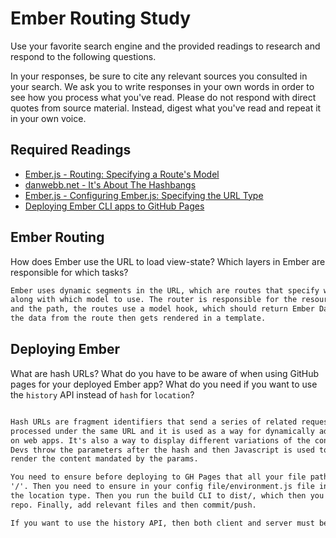 # Ember Routing Study

Use your favorite search engine and the provided readings to research and
respond to the following questions.

In your responses, be sure to cite any relevant sources you consulted in your
search. We ask you to write responses in your own words in order to see how you
process what you've read. Please do not respond with direct quotes from source
material. Instead, digest what you've read and repeat it in your own voice.

## Required Readings

-   [Ember.js - Routing: Specifying a Route's Model](https://guides.emberjs.com/v2.4.0/routing/specifying-a-routes-model/)
-   [danwebb.net - It's About The Hashbangs](http://danwebb.net/2011/5/28/it-is-about-the-hashbangs)
-   [Ember.js - Configuring Ember.js: Specifying the URL Type](https://guides.emberjs.com/v2.4.0/configuring-ember/specifying-url-type/)
-   [Deploying Ember CLI apps to GitHub Pages](http://osxi.github.io/ember/github/git/2015/09/22/ember-cli-apps-on-github-pages.html)

## Ember Routing

How does Ember use the URL to load view-state? Which layers in Ember are
responsible for which tasks?

```md
Ember uses dynamic segments in the URL, which are routes that specify which template to display
along with which model to use. The router is responsible for the resource name
and the path, the routes use a model hook, which should return Ember Data(or a promise),
the data from the route then gets rendered in a template.
```

## Deploying Ember

What are hash URLs? What do you have to be aware of when using GitHub pages for
your deployed Ember app? What do you need if you want to use the `history` API
instead of `hash` for `location`?

```md

Hash URLs are fragment identifiers that send a series of related requests that are
processed under the same URL and it is used as a way for dynamically adding functionality
on web apps. It's also a way to display different variations of the content on the same page.
Devs throw the parameters after the hash and then Javascript is used to interpret the message and
render the content mandated by the params.

You need to ensure before deploying to GH Pages that all your file paths are not prefixed with a
'/'. Then you need to ensure in your config file/environment.js file includes the env.base URL and
the location type. Then you run the build CLI to dist/, which then you must copy the app to the root of the
repo. Finally, add relevant files and then commit/push.

If you want to use the history API, then both client and server must be configured to handle Ember.


```
